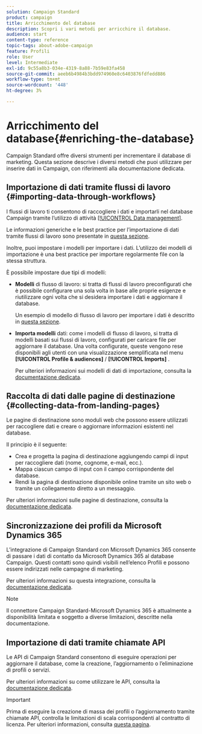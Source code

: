 ```yaml
---
solution: Campaign Standard
product: campaign
title: Arricchimento del database
description: Scopri i vari metodi per arricchire il database.
audience: start
content-type: reference
topic-tags: about-adobe-campaign
feature: Profili
role: User
level: Intermediate
exl-id: 9c55a8b3-034e-4319-8a88-7b59e83fa458
source-git-commit: aeeb6b4984b3bdd974960e8c6403876fdfedd886
workflow-type: tm+mt
source-wordcount: '448'
ht-degree: 3%

---
```


# Arricchimento del database{#enriching-the-database}

Campaign Standard offre diversi strumenti per incrementare il database di marketing. Questa sezione descrive i diversi metodi che puoi utilizzare per inserire dati in Campaign, con riferimenti alla documentazione dedicata.

## Importazione di dati tramite flussi di lavoro {#importing-data-through-workflows}

I flussi di lavoro ti consentono di raccogliere i dati e importarli nel database Campaign tramite l’utilizzo di attività [[!UICONTROL Data management]](../../automating/using/about-data-management-activities.md).

Le informazioni generiche e le best practice per l’importazione di dati tramite flussi di lavoro sono presentate in [questa sezione](../../automating/using/about-data-import-and-export.md).

Inoltre, puoi impostare i modelli per importare i dati. L’utilizzo dei modelli di importazione è una best practice per importare regolarmente file con la stessa struttura.

È possibile impostare due tipi di modelli:

* **Modelli** di flusso di lavoro: si tratta di flussi di lavoro preconfigurati che è possibile configurare una sola volta in base alle proprie esigenze e riutilizzare ogni volta che si desidera importare i dati e aggiornare il database.

   Un esempio di modello di flusso di lavoro per importare i dati è descritto in [questa sezione](../../automating/using/creating-import-workflow-templates.md).

* **Importa modelli** dati: come i modelli di flusso di lavoro, si tratta di modelli basati sui flussi di lavoro, configurati per caricare file per aggiornare il database. Una volta configurate, queste vengono rese disponibili agli utenti con una visualizzazione semplificata nel menu **[!UICONTROL Profile & audiences]** / **[!UICONTROL Imports]** .

   Per ulteriori informazioni sui modelli di dati di importazione, consulta la [documentazione dedicata](../../automating/using/importing-data-with-import-templates.md).

## Raccolta di dati dalle pagine di destinazione {#collecting-data-from-landing-pages}

Le pagine di destinazione sono moduli web che possono essere utilizzati per raccogliere dati e creare o aggiornare informazioni esistenti nel database.

Il principio è il seguente:

* Crea e progetta la pagina di destinazione aggiungendo campi di input per raccogliere dati (nome, cognome, e-mail, ecc.).
* Mappa ciascun campo di input con il campo corrispondente del database.
* Rendi la pagina di destinazione disponibile online tramite un sito web o tramite un collegamento diretto a un messaggio.

Per ulteriori informazioni sulle pagine di destinazione, consulta la [documentazione dedicata](../../channels/using/getting-started-with-landing-pages.md).

## Sincronizzazione dei profili da Microsoft Dynamics 365

L’integrazione di Campaign Standard con Microsoft Dynamics 365 consente di passare i dati di contatto da Microsoft Dynamics 365 al database Campaign.
Questi contatti sono quindi visibili nell’elenco Profili e possono essere indirizzati nelle campagne di marketing.

Per ulteriori informazioni su questa integrazione, consulta la [documentazione dedicata](../../integrating/using/d365-acs-get-started.md).

>[!NOTE]
>
>Il connettore Campaign Standard-Microsoft Dynamics 365 è attualmente a disponibilità limitata e soggetto a diverse limitazioni, descritte nella documentazione.

## Importazione di dati tramite chiamate API

Le API di Campaign Standard consentono di eseguire operazioni per aggiornare il database, come la creazione, l’aggiornamento o l’eliminazione di profili o servizi.

Per ulteriori informazioni su come utilizzare le API, consulta la [documentazione dedicata](../../api/using/get-started-apis.md).

>[!IMPORTANT]
>
>Prima di eseguire la creazione di massa dei profili o l’aggiornamento tramite chiamate API, controlla le limitazioni di scala corrispondenti al contratto di licenza. Per ulteriori informazioni, consulta [questa pagina](https://helpx.adobe.com/it/legal/product-descriptions/campaign-standard.html#ITInfrastructureResourcesbyActiveProfilesTiers).
